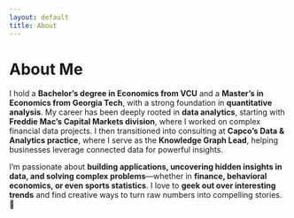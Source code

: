 ```yaml
---
layout: default
title: About
---
```


# About Me

I hold a **Bachelor’s degree in Economics from VCU** and a **Master’s in Economics from Georgia Tech**, with a strong foundation in **quantitative analysis**. My career has been deeply rooted in **data analytics**, starting with **Freddie Mac’s Capital Markets division**, where I worked on complex financial data projects. I then transitioned into consulting at **Capco’s Data & Analytics practice**, where I serve as the **Knowledge Graph Lead**, helping businesses leverage connected data for powerful insights.

I’m passionate about **building applications, uncovering hidden insights in data, and solving complex problems**—whether in **finance, behavioral economics, or even sports statistics**. I love to **geek out over interesting trends** and find creative ways to turn raw numbers into compelling stories. 🚀  


